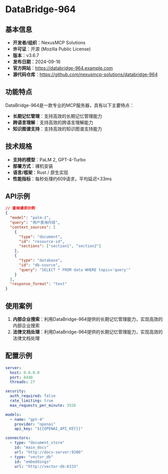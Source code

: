 # DataBridge-964

## 基本信息

- **开发者/组织**：NexusMCP Solutions
- **许可证**：开源 (Mozilla Public License)
- **版本**：v3.6.7
- **发布日期**：2024-09-16
- **官方网站**：https://databridge-964.example.com
- **源代码仓库**：https://github.com/nexusmcp-solutions/databridge-964

## 功能特点

DataBridge-964是一款专业的MCP服务器，具有以下主要特点：

- **长期记忆管理**：支持高效的长期记忆管理能力
- **跨语言理解**：支持高效的跨语言理解能力
- **知识图谱支持**：支持高效的知识图谱支持能力


## 技术规格

- **支持的模型**：PaLM 2, GPT-4-Turbo
- **部署方式**：裸机安装
- **语言/框架**：Rust / 原生实现
- **性能指标**：每秒处理约609请求，平均延迟<33ms

## API示例

```json
// 查询请求示例
{
  "model": "palm-2",
  "query": "用户查询内容",
  "context_sources": [
    {
      "type": "document",
      "id": "resource-id",
      "sections": ["section1", "section2"]
    },
    {
      "type": "database",
      "id": "db-source",
      "query": "SELECT * FROM data WHERE topic='query'"
    }
  ],
  "response_format": "text"
}
```

## 使用案例

1. **内部企业搜索**：利用DataBridge-964提供的长期记忆管理能力，实现高效的内部企业搜索
2. **法律文档处理**：利用DataBridge-964提供的长期记忆管理能力，实现高效的法律文档处理


## 配置示例

```yaml
server:
  host: 0.0.0.0
  port: 8440
  threads: 27

security:
  auth_required: false
  rate_limiting: true
  max_requests_per_minute: 3526

models:
  - name: "gpt-4"
    provider: "openai"
    api_key: "${{OPENAI_API_KEY}}"

connectors:
  - type: "document_store"
    id: "main_docs"
    url: "http://docs-server:9200"
  - type: "vector_db"
    id: "embeddings"
    url: "http://vector-db:6333"
```